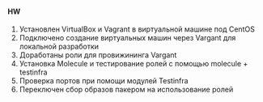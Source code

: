 #### HW

1. Установлен VirtualBox и Vagrant в виртуальной машине под CentOS
2. Подключено создание виртуальных машин через Vargant для локальной разработки
3. Доработаны роли для провижининга Vargant
4. Установка Molecule и тестирование ролей с помощью molecule + testinfra
5. Проверка портов при помощи модулей Testinfra
6. Переключен сбор образов пакером на использование ролей
